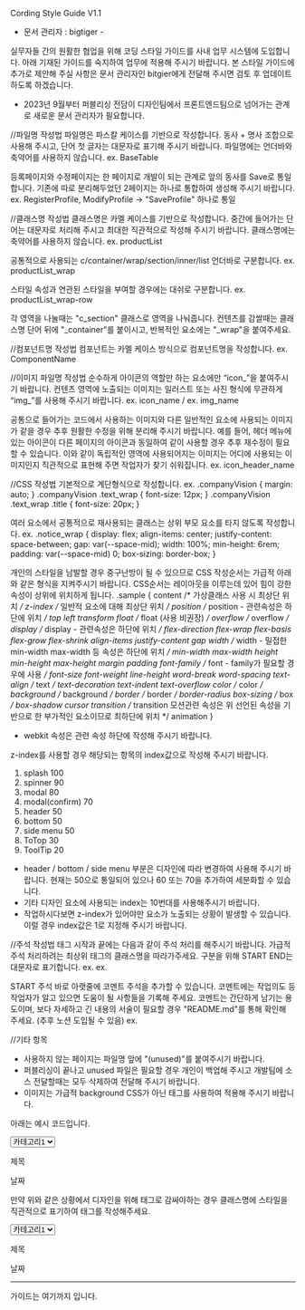 Cording Style Guide V1.1
- 문서 관리자 : bigtiger -

실무자들 간의 원활한 협업을 위해 코딩 스타일 가이드를 사내 업무 시스템에 도입합니다.
아래 기재된 가이드를 숙지하여 업무에 적용해 주시기 바랍니다.
본 스타일 가이드에 추가로 제안해 주실 사항은 문서 관리자인 bitgier에게 전달해 주시면 검토 후 업데이트하도록 하겠습니다.
* 2023년 9월부터 퍼블리싱 전담이 디자인팀에서 프론트엔드팀으로 넘어가는 관계로 새로운 문서 관리자가 필요합니다.



//파일명 작성법
파일명은 파스칼 케이스를 기반으로 작성합니다.
동사 + 명사 조합으로 사용해 주시고, 단어 첫 글자는 대문자로 표기해 주시기 바랍니다.
파일명에는 언더바와 축약어를 사용하지 않습니다.
ex. BaseTable

등록페이지와 수정페이지는 한 페이지로 개발이 되는 관계로 앞의 동사를 Save로 통일합니다.
기존에 따로 분리해두었던 2페이지는 하나로 통합하여 생성해 주시기 바랍니다.
ex. RegisterProfile, ModifyProfile -> "SaveProfile" 하나로 통일



//클래스명 작성법
클래스명은 카멜 케이스를 기반으로 작성합니다.
중간에 들어가는 단어는 대문자로 처리해 주시고 최대한 직관적으로 작성해 주시기 바랍니다.
클래스명에는 축약어를 사용하지 않습니다.
ex. productList

공통적으로 사용되는 c/container/wrap/section/inner/list 언더바로 구분합니다.
ex. productList_wrap

스타일 속성과 연관된 스타일을 부여할 경우에는 대쉬로 구분합니다.
ex. productList_wrap-row

각 영역을 나눌때는 "c_section" 클래스로 영역을 나눠줍니다.
컨텐츠를 감쌀때는 클래스명 단어 뒤에 "_container"를 붙이시고, 반복적인 요소에는 "_wrap"을 붙여주세요.



//컴포넌트명 작성법
컴포넌트는 카멜 케이스 방식으로 컴포넌트명을 작성합니다.
ex. ComponentName



//이미지 파일명 작성법
순수하게 아이콘의 역할만 하는 요소에만 “icon_”을 붙여주시기 바랍니다.
컨텐츠 영역에 노출되는 이미지는 일러스트 또는 사진 형식에 무관하게 “img_”를 사용해 주시기 바랍니다.
ex. icon_name / ex. img_name

공통으로 들어가는 코드에서 사용하는 이미지와 다른 일반적인 요소에 사용되는 이미지가 같을 경우 추후 원활한 수정을 위해 분리해 주시기 바랍니다.
예를 들어, 헤더 메뉴에 있는 아이콘이 다른 페이지의 아이콘과 동일하여 같이 사용할 경우 추후 재수정이 필요할 수 있습니다.
이와 같이 독립적인 영역에 사용되어지는 이미지는 어디에 사용되는 이미지인지 직관적으로 표현해 주면 작업자가 찾기 쉬워집니다.
ex. icon_header_name



//CSS 작성법
기본적으로 계단형식으로 작성합니다.
ex.
.companyVision {
	margin: auto;
}
.companyVision .text_wrap {
	font-size: 12px;
}
.companyVision .text_wrap .title {
	font-size: 20px;
}

여러 요소에서 공통적으로 재사용되는 클래스는 상위 부모 요소를 타지 않도록 작성합니다.
ex.
.notice_wrap {
	display: flex;
	align-items: center;
	justify-content: space-between;
	gap: var(--space-mid);
	width: 100%;
	min-height: 6rem;
	padding: var(--space-mid) 0;
	box-sizing: border-box;
}

개인의 스타일을 남발할 경우 중구난방이 될 수 있으므로 CSS 작성순서는 가급적 아래와 같은 형식을 지켜주시기 바랍니다.
CSS순서는 레이아웃을 이루는데 있어 힘이 강한 속성이 상위에 위치하게 됩니다.
.sample {
	content				/* 가상클래스 사용 시 최상단 위치 */
	z-index				/* 일반적 요소에 대해 최상단 위치 */
	position			/* position - 관련속성은 하단에 위치 */
	top
	left
	transform
	float				/* float (사용 비권장) */
	overflow			/* overflow */
	display				/* display - 관련속성은 하단에 위치 */
	flex-direction
	flex-wrap
	flex-basis
	flex-grow
	flex-shrink
	align-items
	justify-content
	gap
	width				/* width - 밀접한 min-width max-width 등 속성은 하단에 위치 */
	min-width
	max-width
	height
	min-height
	max-height
	margin
	padding
	font-family			/* font - family가 필요할 경우에 사용 */
	font-size
	font-weight
	line-height
	word-break
	word-spacing
	text-align			/* text */
	text-decoration
	text-indent
	text-overflow
	color				/* color */
	background			/* background */
	border				/* border */
	border-radius
	box-sizing			/* box */
	box-shadow
	cursor
	transition			/* transition 모션관련 속성은 위 선언된 속성을 기반으로 한 부가적인 요소이므로 최하단에 위치 */
	animation
}

- webkit 속성은 관련 속성 하단에 작성해 주시기 바랍니다.

z-index를 사용할 경우 해당되는 항목의 index값으로 작성해 주시기 바랍니다.

1. splash 			100
2. spinner			90
3. modal			80
4. modal(confirm)	70
5. header			50
6. bottom			50
7. side menu		50
8. ToTop			30
9. ToolTip			20

- header / bottom / side menu 부분은 디자인에 따라 변경하여 사용해 주시기 바랍니다. 현재는 50으로 통일되어 있으나 60 또는 70을 추가하여 세분화할 수 있습니다.
- 기타 디자인 요소에 사용되는 index는 10번대를 사용해주시기 바랍니다.
- 작업하시다보면 z-index가 있어야만 요소가 노출되는 상황이 발생할 수 있습니다. 이럴 경우 index값은 1로 지정해 주시기 바랍니다.



//주석 작성법
태그 시작과 끝에는 다음과 같이 주석 처리를 해주시기 바랍니다. 가급적 주석 처리하려는 최상위 태그의 클래스명을 따라가주세요.
구분을 위해 START END는 대문자로 표기합니다.
ex. <!-- contents_name START -->
ex. <!-- contents_name END -->

START 주석 바로 아랫줄에 코멘트 주석을 추가할 수 있습니다.
코멘트에는 작업의도 등 작업자가 알고 있으면 도움이 될 사항들을 기록해 주세요.
코멘트는 간단하게 남기는 용도이며, 보다 자세하고 긴 내용의 서술이 필요할 경우 "README.md"를 통해 확인해 주세요. (추후 노션 도입될 수 있음)
ex. <!-- comment : 코멘트 문구를 작성해 주세요. -->



//기타 항목
- 사용하지 않는 페이지는 파일명 앞에 "(unused)"를 붙여주시기 바랍니다.
- 퍼블리싱이 끝나고 unused 파일은 필요할 경우 개인이 백업해 주시고 개발팀에 소스 전달할때는 모두 삭제하여 전달해 주시기 바랍니다.
- 이미지는 가급적 background CSS가 아닌 태그를 사용하여 적용해 주시기 바랍니다.



아래는 예시 코드입니다.
<!-- notice_container START -->
<!-- comment : 
	코멘트 문구를 작성해 주세요.
-->
<div class="notice_container">
    <select>
        <option>카테고리1</option>
        <option>카테고리2</option>
    </select>
    <div class="notice_list">
        <div class="notice_wrap" v-for="i in idx" :key="i">
            <p class="title">제목</p>
            <p class="date">날짜</p>
        </div>
    </div>
</div>
<!-- notice_container END -->



만약 위와 같은 상황에서 디자인을 위해 태그로 감싸야하는 경우 클래스명에 스타일을 직관적으로 표기하여 태그를 작성해주세요.
<!-- notice_container START -->
<!-- comment : 
	코멘트 문구를 작성해 주세요.
-->
<div class="notice_container">
	<div class="fillBackground"> <!-- 디자인을 위해 추가된 태그 -->
		<select>
			<option>카테고리1</option>
			<option>카테고리2</option>
		</select>
		<div class="notice_list">
			<div class="notice_wrap" v-for="i in idx" :key="i">
				<p class="title">제목</p>
				<p class="date">날짜</p>
			</div>
		</div>
	</div>
</div>
<!-- notice_container END -->



----------------------------------------------------------------
가이드는 여기까지 입니다.